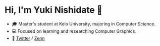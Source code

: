 # Hi, I'm Yuki Nishidate 👋

- 🎓 Master's student at Keio University, majoring in Computer Science.
- 💻 Focused on learning and researching Computer Graphics.
- 🔗 [Twitter](https://twitter.com/yknishidate) / [Zenn](https://zenn.dev/nishiki)
